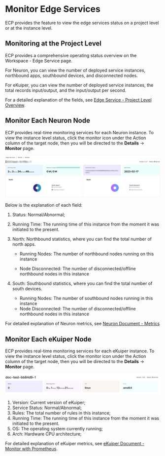 # Monitor Edge Services

ECP provides the feature to view the edge services status on a project level or at the instance level. 

## Monitoring at the Project Level

ECP provides a comprehensive operating status overview on the Workspace - Edge Service page.

For Neuron, you can view the number of deployed service instances, northbound apps, southbound devices, and disconnected nodes.

For eKuiper, you can view the number of deployed service instances, the total records input/output, and the input/output per second. 

For a detailed explanation of the fields, see [Edge Service - Project Level Overview](../edge_service/edge_project_statistics).

## Monitor Each Neuron Node

ECP provides real-time monitoring services for each Neuron instance. To view the instance level status, click the monitor icon under the Action column of the target node, then you will be directed to the **Details** -> **Monitor** page. 

![Neuron](./_assets/edge-neuron-monitor.png)

Below is the explanation of each field:

1. Status: Normal/Abnormal; 

2. Running Time: The running time of this instance from the moment it was initiated to the present.

3. North: Northbound statistics, where you can find the total number of north apps.
   
   - Running Nodes: The number of northbound nodes running on this instance
   
   - Node Disconnected: The number of disconnected/offline northbound nodes in this instance
   
4. South: Southbound statistics, where you can find the total number of south devices.
   
   - Running Nodes: The number of southbound nodes running in this instance
   - Node Disconnected: The number of disconnected/offline northbound nodes in this instance

For detailed explanation of Neuron metrics, see [Neuron Document - Metrics](https://neugates.io/docs/en/latest/http-api/metrics.html)

## Monitor Each eKuiper Node

ECP provides real-time monitoring services for each eKuiper instance. To view the instance level status, click the monitor icon under the Action column of the target node, then you will be directed to the **Details** -> **Monitor** page. 

![eKuiper监控](./_assets/edge-ekuiper-monitor.png)

1. Version: Current version of eKuiper;
2. Service Status: Normal/Abnormal;
3. Rules: The total number of rules in this instance;
4. Running Time: The running time of this instance from the moment it was initiated to the present.
5. OS: The operating system currently running;
6. Arch: Hardware CPU architecture;

For detailed explanation of eKuiper metrics, see [eKuiper Document - Monitor with Prometheus](https://ekuiper.org/docs/en/latest/operation/usage/monitor_with_prometheus.html).